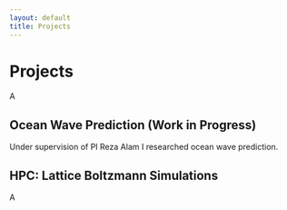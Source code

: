 ```yaml
---
layout: default
title: Projects
---
```


# Projects
A

## Ocean Wave Prediction (Work in Progress)
Under supervision of PI Reza Alam I researched ocean wave prediction. 


## HPC: Lattice Boltzmann Simulations
A

